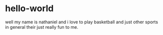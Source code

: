 # hello-world
well my name is nathaniel and i love to play basketball and just other sports in general their just really fun to me.
